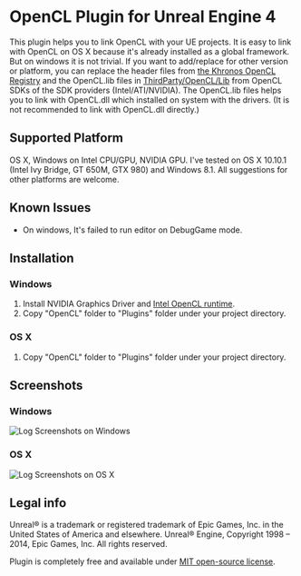 OpenCL Plugin for Unreal Engine 4
=============
This plugin helps you to link OpenCL with your UE projects.
It is easy to link with OpenCL on OS X because it's already installed as a global framework.
But on windows it is not trivial. If you want to add/replace for other version or platform, you can replace the header files from [the Khronos OpenCL Registry](https://www.khronos.org/registry/cl/) and the OpenCL.lib files in [ThirdParty/OpenCL/Lib](https://github.com/kwonoh/OpenCL-UE4Plugin/tree/master/OpenCL/ThirdParty/OpenCL/Lib) from OpenCL SDKs of the SDK providers (Intel/ATI/NVIDIA).
The OpenCL.lib files helps you to link with OpenCL.dll which installed on system with the drivers.
(It is not recommended to link with OpenCL.dll directly.)

Supported Platform
----------------------

OS X, Windows on Intel CPU/GPU, NVIDIA GPU.
I've tested on OS X 10.10.1 (Intel Ivy Bridge, GT 650M, GTX 980) and Windows 8.1.
All suggestions for other platforms are welcome.

Known Issues
----------------------
* On windows, It's failed to run editor on DebugGame mode.


Installation
----------------------

### Windows

1. Install NVIDIA Graphics Driver and [Intel OpenCL runtime](https://software.intel.com/en-us/articles/opencl-drivers).
2. Copy "OpenCL" folder to "Plugins" folder under your project directory.

### OS X

1. Copy "OpenCL" folder to "Plugins" folder under your project directory.

Screenshots
----------------------

### Windows
![Log Screenshots on Windows](https://raw.githubusercontent.com/kwonoh/OpenCL-UE4Plugin/gh-pages/images/opencl-ue4plugin-log-win.png)

### OS X
![Log Screenshots on OS X](https://raw.githubusercontent.com/kwonoh/OpenCL-UE4Plugin/gh-pages/images/opencl-ue4plugin-log-osx.png)

Legal info
----------------------

Unreal® is a trademark or registered trademark of Epic Games, Inc. in the United States of America and elsewhere. Unreal® Engine, Copyright 1998 – 2014, Epic Games, Inc. All rights reserved.

Plugin is completely free and available under [MIT open-source license](LICENSE).
